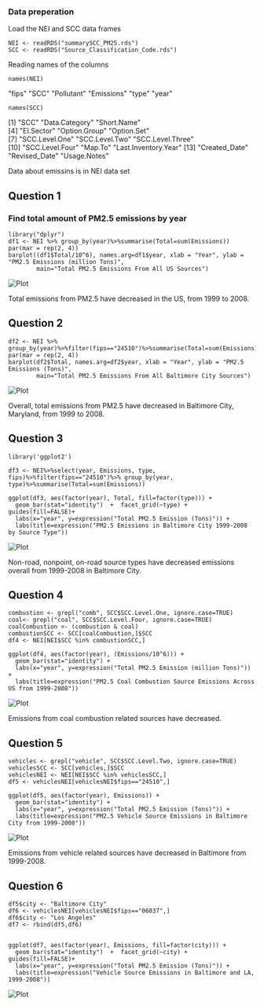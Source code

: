 ### Data preperation
Load the NEI and SCC data frames
```{r}
NEI <- readRDS("summarySCC_PM25.rds")
SCC <- readRDS("Source_Classification_Code.rds")
```
Reading names of the columns
```{r}
names(NEI)
```
"fips"      "SCC"       "Pollutant" "Emissions" "type"      "year" 

```{r}
names(SCC)
```
[1] "SCC"                 "Data.Category"       "Short.Name"         
 [4] "EI.Sector"           "Option.Group"        "Option.Set"         
 [7] "SCC.Level.One"       "SCC.Level.Two"       "SCC.Level.Three"    
[10] "SCC.Level.Four"      "Map.To"              "Last.Inventory.Year"
[13] "Created_Date"        "Revised_Date"        "Usage.Notes"  

Data about emissins is in NEI data set

## Question 1
### Find total amount of PM2.5 emissions by year
```{r}
library("dplyr")
df1 <- NEI %>% group_by(year)%>%summarise(Total=sum(Emissions))
par(mar = rep(2, 4))
barplot((df1$Total/10^6), names.arg=df1$year, xlab = "Year", ylab = "PM2.5 Emissions (million Tons)",
        main="Total PM2.5 Emissions From All US Sources")
```
![Plot]( https://github.com/Mariia97/R_CourseKNU/blob/master/Rplot1.png)

Total emissions from PM2.5 have decreased in the US, from 1999 to 2008.

## Question 2
```{r}
df2 <- NEI %>% group_by(year)%>%filter(fips=="24510")%>%summarise(Total=sum(Emissions))
par(mar = rep(2, 4))
barplot(df2$Total, names.arg=df2$year, xlab = "Year", ylab = "PM2.5 Emissions (Tons)",
        main="Total PM2.5 Emissions From All Baltimore City Sources")
```
![Plot]( https://github.com/Mariia97/R_CourseKNU/blob/master/Rplot2.png)

Overall, total emissions from PM2.5 have decreased in Baltimore City, Maryland, from 1999 to 2008.

## Question 3

```{r}
library('ggplot2')

df3 <- NEI%>%select(year, Emissions, type, fips)%>%filter(fips=="24510")%>% group_by(year, type)%>%summarise(Total=sum(Emissions))

ggplot(df3, aes(factor(year), Total, fill=factor(type))) +
  geom_bar(stat="identity")  +  facet_grid(~type) + guides(fill=FALSE)+ 
  labs(x="year", y=expression("Total PM2.5 Emission (Tons)")) + 
  labs(title=expression("PM2.5 Emissions in Baltimore City 1999-2008 by Source Type"))
```
![Plot]( https://github.com/Mariia97/R_CourseKNU/blob/master/Rplot3.png)

Non-road, nonpoint, on-road source types have decreased emissions overall from 1999-2008 in Baltimore City.

## Question 4

```{r}
combustion <- grepl("comb", SCC$SCC.Level.One, ignore.case=TRUE)
coal<- grepl("coal", SCC$SCC.Level.Four, ignore.case=TRUE) 
coalCombustion <- (combustion & coal)
combustionSCC <- SCC[coalCombustion,]$SCC
df4 <- NEI[NEI$SCC %in% combustionSCC,]

ggplot(df4, aes(factor(year), (Emissions/10^6))) +
  geom_bar(stat="identity") +
  labs(x="year", y=expression("Total PM2.5 Emission (million Tons)")) + 
  labs(title=expression("PM2.5 Coal Combustion Source Emissions Across US from 1999-2008"))
```
![Plot]( https://github.com/Mariia97/R_CourseKNU/blob/master/Rplot4.png)

Emissions from coal combustion related sources have decreased.

## Question 5
```{r}
vehicles <- grepl("vehicle", SCC$SCC.Level.Two, ignore.case=TRUE)
vehiclesSCC <- SCC[vehicles,]$SCC
vehiclesNEI <- NEI[NEI$SCC %in% vehiclesSCC,]
df5 <- vehiclesNEI[vehiclesNEI$fips=="24510",]

ggplot(df5, aes(factor(year), Emissions)) +
  geom_bar(stat="identity") +
  labs(x="year", y=expression("Total PM2.5 Emission (Tons)")) + 
  labs(title=expression("PM2.5 Vehicle Source Emissions in Baltimore City from 1999-2008"))
 ```
 ![Plot]( https://github.com/Mariia97/R_CourseKNU/blob/master/Rplot5.png)

Emissions from vehicle related sources have decreased in Baltimore from 1999-2008.

## Question 6
```{r}
df5$city <- "Baltimore City"
df6 <- vehiclesNEI[vehiclesNEI$fips=="06037",]
df6$city <- "Los Angeles"
df7 <- rbind(df5,df6)


ggplot(df7, aes(factor(year), Emissions, fill=factor(city))) +
  geom_bar(stat="identity")  +  facet_grid(~city) + guides(fill=FALSE)+ 
  labs(x="year", y=expression("Total PM2.5 Emission (Tons)")) + 
  labs(title=expression("Vehicle Source Emissions in Baltimore and LA, 1999-2008"))
 ```
![Plot]( https://github.com/Mariia97/R_CourseKNU/blob/master/Rplot6.png)
